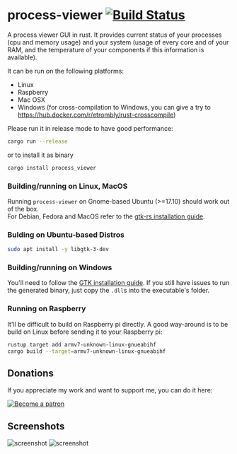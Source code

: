 # process-viewer [![Build Status](https://travis-ci.org/GuillaumeGomez/process-viewer.png?branch=master)](https://travis-ci.org/GuillaumeGomez/process-viewer)
A process viewer GUI in rust. It provides current status of your processes (cpu and memory usage) and your system (usage of every core and of your RAM, and the temperature of your components if this information is available).

It can be run on the following platforms:

 * Linux
 * Raspberry
 * Mac OSX
 * Windows (for cross-compilation to Windows, you can give a try to https://hub.docker.com/r/etrombly/rust-crosscompile)

Please run it in release mode to have good performance:

```bash
cargo run --release
```

or to install it as binary

```bash
cargo install process_viewer
```

### Building/running on Linux, MacOS

Running ```process-viewer``` on Gnome-based Ubuntu (>=17.10) should work out of the box.  
For Debian, Fedora and MacOS refer to the [gtk-rs installation guide](http://gtk-rs.org/docs/requirements.html).

### Bulding on Ubuntu-based Distros

```bash
sudo apt install -y libgtk-3-dev
```

### Building/running on Windows

You'll need to follow the [GTK installation guide](https://www.gtk.org/docs/installations/windows/). If you still have issues to run the generated binary, just copy the `.dll`s into the executable's folder.

### Running on Raspberry

It'll be difficult to build on Raspberry pi directly. A good way-around is to be build on Linux before sending it to your Raspberry pi:

```bash
rustup target add armv7-unknown-linux-gnueabihf
cargo build --target=armv7-unknown-linux-gnueabihf
```

## Donations

If you appreciate my work and want to support me, you can do it here:

[![Become a patron](https://c5.patreon.com/external/logo/become_a_patron_button.png)](https://www.patreon.com/GuillaumeGomez)

## Screenshots

![screenshot](http://guillaume-gomez.fr/image/screen3.png)
![screenshot](http://guillaume-gomez.fr/blog/images/new-graph-color.png)

